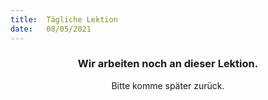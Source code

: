 ```yaml
---
title:  Tägliche Lektion
date:   08/05/2021
---
```


### <center>Wir arbeiten noch an dieser Lektion.</center>
<center>Bitte komme später zurück.</center>